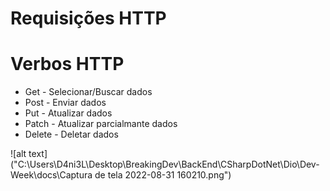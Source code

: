 # Requisições HTTP

# Verbos HTTP

- Get - Selecionar/Buscar dados
- Post - Enviar dados
- Put - Atualizar dados
- Patch - Atualizar parcialmante dados
- Delete - Deletar dados


![alt text]("C:\Users\D4ni3L\Desktop\BreakingDev\BackEnd\CSharpDotNet\Dio\Dev-Week\docs\Captura de tela 2022-08-31 160210.png")